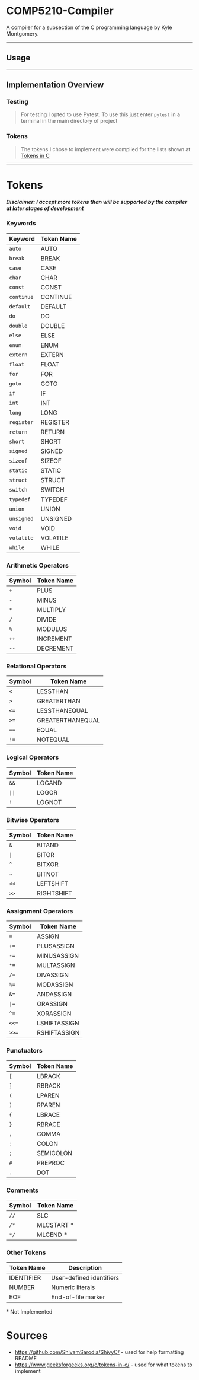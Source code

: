 # **COMP5210-Compiler**
A compiler for a subsection of the C programming language by Kyle Montgomery.
***
##




## Usage


***



## Implementation Overview

### Testing
> For testing I opted to use Pytest. To use this just enter `pytest` in a terminal in the main directory of project

### Tokens
> The tokens I chose to implement were compiled for the lists shown at [Tokens in C](https://www.geeksforgeeks.org/c/tokens-in-c/)

***

# Tokens

#### *Disclaimer: I accept more tokens than will be supported by the compiler at later stages of development*

### Keywords
| Keyword    | Token Name |
| ---------- | ---------- |
| `auto`     | AUTO       |
| `break`    | BREAK      |
| `case`     | CASE       |
| `char`     | CHAR       |
| `const`    | CONST      |
| `continue` | CONTINUE   |
| `default`  | DEFAULT    |
| `do`       | DO         |
| `double`   | DOUBLE     |
| `else`     | ELSE       |
| `enum`     | ENUM       |
| `extern`   | EXTERN     |
| `float`    | FLOAT      |
| `for`      | FOR        |
| `goto`     | GOTO       |
| `if`       | IF         |
| `int`      | INT        |
| `long`     | LONG       |
| `register` | REGISTER   |
| `return`   | RETURN     |
| `short`    | SHORT      |
| `signed`   | SIGNED     |
| `sizeof`   | SIZEOF     |
| `static`   | STATIC     |
| `struct`   | STRUCT     |
| `switch`   | SWITCH     |
| `typedef`  | TYPEDEF    |
| `union`    | UNION      |
| `unsigned` | UNSIGNED   |
| `void`     | VOID       |
| `volatile` | VOLATILE   |
| `while`    | WHILE      |

### Arithmetic Operators
| Symbol | Token Name |
| ------ | ---------- |
| `+`    | PLUS       |
| `-`    | MINUS      |
| `*`    | MULTIPLY   |
| `/`    | DIVIDE     |
| `%`    | MODULUS    |
| `++`   | INCREMENT  |
| `--`   | DECREMENT  |

### Relational Operators
| Symbol | Token Name       |
| ------ | ---------------- |
| `<`    | LESSTHAN         |
| `>`    | GREATERTHAN      |
| `<=`   | LESSTHANEQUAL    |
| `>=`   | GREATERTHANEQUAL |
| `==`   | EQUAL            |
| `!=`   | NOTEQUAL         |

### Logical Operators
| Symbol | Token Name |
| ------ | ---------- |
| `&&`   | LOGAND     |
| `\|\|` | LOGOR      |
| `!`    | LOGNOT     |

### Bitwise Operators
| Symbol | Token Name |
| ------ | ---------- |
| `&`    | BITAND     |
| `\|`   | BITOR      |
| `^`    | BITXOR     |
| `~`    | BITNOT     |
| `<<`   | LEFTSHIFT  |
| `>>`   | RIGHTSHIFT |

### Assignment Operators
| Symbol | Token Name   |
| ------ | ------------ |
| `=`    | ASSIGN       |
| `+=`   | PLUSASSIGN   |
| `-=`   | MINUSASSIGN  |
| `*=`   | MULTASSIGN   |
| `/=`   | DIVASSIGN    |
| `%=`   | MODASSIGN    |
| `&=`   | ANDASSIGN    |
| `\|=`   | ORASSIGN    |
| `^=`   | XORASSIGN    |
| `<<=`  | LSHIFTASSIGN |
| `>>=`  | RSHIFTASSIGN |

### Punctuators
| Symbol | Token Name |
| ------ | ---------- |
| `[`    | LBRACK     |
| `]`    | RBRACK     |
| `(`    | LPAREN     |
| `)`    | RPAREN     |
| `{`    | LBRACE     |
| `}`    | RBRACE     |
| `,`    | COMMA      |
| `:`    | COLON      |
| `;`    | SEMICOLON  |
| `#`    | PREPROC    |
| `.`    | DOT        |

### Comments
| Symbol | Token Name  |
| ------ | ----------- |
| `//`   | SLC         |
| `/*`   | MLCSTART \* |
| `*/`   | MLCEND \*   |

### Other Tokens
| Token Name | Description              |
| ---------- | ------------------------ |
| IDENTIFIER | User-defined identifiers |
| NUMBER     | Numeric literals         |
| EOF        | End-of-file marker       |

\* Not Implemented




# Sources
* https://github.com/ShivamSarodia/ShivyC/ - used for help formatting README
* https://www.geeksforgeeks.org/c/tokens-in-c/ - used for what tokens to implement




